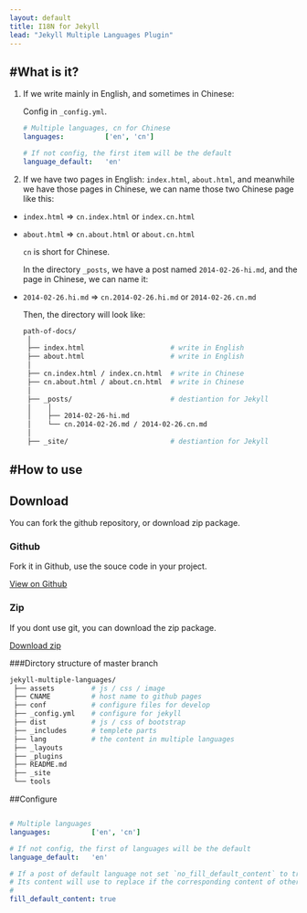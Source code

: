 ```yaml
---
layout: default
title: I18N for Jekyll
lead: "Jekyll Multiple Languages Plugin"
---
```


#What is it?
---

1.  If we write mainly in English, and sometimes in Chinese:

    Config in `_config.yml`.

    ```yaml
    # Multiple languages, cn for Chinese
    languages:          ['en', 'cn']
    
    # If not config, the first item will be the default
    language_default:   'en'
    ```

2.  If we have two pages in English: `index.html`, `about.html`, and meanwhile we have those pages in Chinese, we can name those two Chinese page like this:

*   `index.html` => `cn.index.html` or `index.cn.html`
*   `about.html` => `cn.about.html` or `about.cn.html`

    `cn` is short for Chinese.
    
    In the directory `_posts`, we have a post named `2014-02-26-hi.md`, and the page in Chinese, we can name it:

*   `2014-02-26.hi.md` => `cn.2014-02-26.hi.md` or `2014-02-26.cn.md`
    
    Then, the directory will look like:

    ```bash
    path-of-docs/
     │
     ├── index.html                     # write in English
     ├── about.html                     # write in English
     │
     ├── cn.index.html / index.cn.html  # write in Chinese
     ├── cn.about.html / about.cn.html  # write in Chinese
     │
     ├── _posts/                        # destiantion for Jekyll
     │    │    
     │    ├── 2014-02-26-hi.md
     │    └── cn.2014-02-26.md / 2014-02-26.cn.md
     │       
     ├── _site/                         # destiantion for Jekyll

    ```



#How to use
---

<h2 id="download">Download</h2>
<p class='lead'>You can fork the github repository, or download zip package.</p>

<div class="row">
    <div class="col-sm-6">
        <h3>Github</h3>
        <p>Fork it in Github, use the souce code in your project.</p>
        <a href="{{ site.download.rep }}" class="btn btn-lg btn-outline" role="button" >View on Github</a>
    </div>
    <div class="col-sm-6">
        <h3 id="download-zip">Zip</h3>
        <p>If you dont use git, you can download the zip package.</p>
        <a href="{{ site.download.dist }}" class="btn btn-lg btn-outline" role="button" >Download zip</a>
    </div>
</div>

###Dirctory structure of master branch
```bash
jekyll-multiple-languages/
 ├── assets         # js / css / image
 ├── CNAME          # host name to github pages
 ├── conf           # configure files for develop
 ├── _config.yml    # configure for jekyll
 ├── dist           # js / css of bootstrap
 ├── _includes      # templete parts
 ├── lang           # the content in multiple languages
 ├── _layouts
 ├── _plugins
 ├── README.md
 ├── _site
 └── tools   
```


##Configure
```yaml

# Multiple languages
languages:          ['en', 'cn']

# If not config, the first of languages will be the default
language_default:   'en'

# If a post of default language not set `no_fill_default_content` to true
# Its content will use to replace if the corresponding content of other languages is not exist.
# 
fill_default_content: true
```
